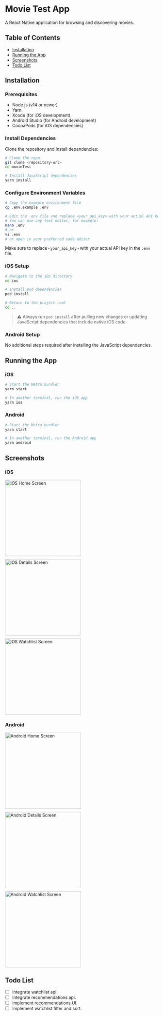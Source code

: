 # Movie Test App

A React Native application for browsing and discovering movies.

## Table of Contents

- [Installation](#installation)
- [Running the App](#running-the-app)
- [Screenshots](#screenshots)
- [Todo List](#todo-list)

## Installation

### Prerequisites

- Node.js (v14 or newer)
- Yarn
- Xcode (for iOS development)
- Android Studio (for Android development)
- CocoaPods (for iOS dependencies)

### Install Dependencies

Clone the repository and install dependencies:

```bash
# Clone the repo
git clone <repository-url>
cd movieTest

# Install JavaScript dependencies
yarn install
```

### Configure Environment Variables

```bash
# Copy the example environment file
cp .env.example .env

# Edit the .env file and replace <your_api_key> with your actual API key
# You can use any text editor, for example:
nano .env
# or
vi .env
# or open in your preferred code editor
```

Make sure to replace `<your_api_key>` with your actual API key in the `.env` file.

### iOS Setup

```bash
# Navigate to the iOS directory
cd ios

# Install pod dependencies
pod install

# Return to the project root
cd ..
```

> ⚠️ Always run `pod install` after pulling new changes or updating JavaScript dependencies that include native iOS code.

### Android Setup

No additional steps required after installing the JavaScript dependencies.

## Running the App

### iOS

```bash
# Start the Metro bundler
yarn start

# In another terminal, run the iOS app
yarn ios
```

### Android

```bash
# Start the Metro bundler
yarn start

# In another terminal, run the Android app
yarn android
```

## Screenshots

### iOS

<div style="display: flex; flex-wrap: wrap; gap: 10px;">
  <img src="screenshots/ios-home.png" width="250" alt="iOS Home Screen">
  <img src="screenshots/ios-detail.png" width="250" alt="iOS Details Screen">
  <img src="screenshots/ios-watchlist.png" width="250" alt="iOS Watchlist Screen">
</div>

### Android

<div style="display: flex; flex-wrap: wrap; gap: 10px;">
  <img src="screenshots/android-home.png" width="250" alt="Android Home Screen">
  <img src="screenshots/android-detail.png" width="250" alt="Android Details Screen">
  <img src="screenshots/android-watchlist.png" width="250" alt="Android Watchlist Screen">
</div>

## Todo List

- [ ] Integrate watchlist api.
- [ ] Integrate recommendations api.
- [ ] Implement recommendations UI.
- [ ] Implement watchlist filter and sort.
